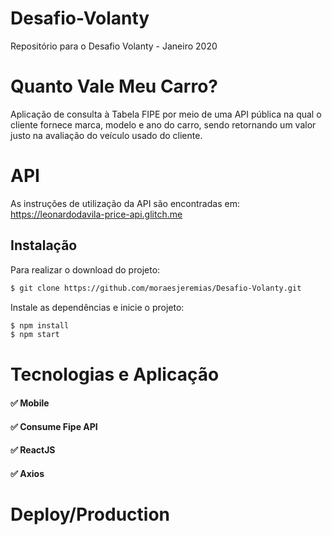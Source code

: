 # Desafio-Volanty
Repositório para o Desafio Volanty - Janeiro 2020

# Quanto Vale Meu Carro?
Aplicação de consulta à Tabela FIPE por meio de uma API pública na qual o cliente fornece marca, modelo e ano do carro, sendo retornando um valor justo na avaliação do veículo usado do cliente.

# API
As instruções de utilização da API são encontradas em:
https://leonardodavila-price-api.glitch.me
 

## Instalação

Para realizar o download do projeto:

```sh
$ git clone https://github.com/moraesjeremias/Desafio-Volanty.git
```

Instale as dependências e inicie o projeto:

```sh
$ npm install
$ npm start
```

# Tecnologias e Aplicação

#### :white_check_mark: Mobile
#### :white_check_mark: Consume Fipe API
#### :white_check_mark: ReactJS
#### :white_check_mark: Axios


# Deploy/Production
